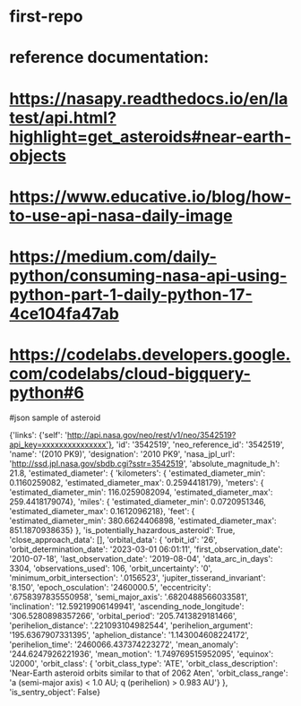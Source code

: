 # first-repo
# reference documentation:
# https://nasapy.readthedocs.io/en/latest/api.html?highlight=get_asteroids#near-earth-objects
# https://www.educative.io/blog/how-to-use-api-nasa-daily-image
# https://medium.com/daily-python/consuming-nasa-api-using-python-part-1-daily-python-17-4ce104fa47ab
# https://codelabs.developers.google.com/codelabs/cloud-bigquery-python#6

#json sample of asteroid

{'links': 
	{'self': 'http://api.nasa.gov/neo/rest/v1/neo/3542519?api_key=xxxxxxxxxxxxxxx'},
	'id': '3542519',
	'neo_reference_id': '3542519',
	'name': '(2010 PK9)',
	 'designation': '2010 PK9',
	 'nasa_jpl_url': 'http://ssd.jpl.nasa.gov/sbdb.cgi?sstr=3542519',
	 'absolute_magnitude_h': 21.8,
	 'estimated_diameter': {
		'kilometers': {
			'estimated_diameter_min': 0.1160259082,
			'estimated_diameter_max': 0.2594418179},
		'meters': {
			'estimated_diameter_min': 116.0259082094,
			'estimated_diameter_max': 259.4418179074},
		'miles': {
			'estimated_diameter_min': 0.0720951346,
			'estimated_diameter_max': 0.1612096218},
		'feet': {
		'estimated_diameter_min': 380.6624406898,
		'estimated_diameter_max': 851.1870938635}
		},
	 'is_potentially_hazardous_asteroid': True,
	 'close_approach_data': [],
	 'orbital_data': {
		'orbit_id': '26',
		'orbit_determination_date': '2023-03-01 06:01:11',
		'first_observation_date': '2010-07-18',
		'last_observation_date': '2019-08-04',
		'data_arc_in_days': 3304,
		'observations_used': 106,
		'orbit_uncertainty': '0',
		'minimum_orbit_intersection': '.0156523',
		'jupiter_tisserand_invariant': '8.150',
		'epoch_osculation': '2460000.5',
		'eccentricity': '.6758397835550958',
		'semi_major_axis': '.6820488566033581',
		'inclination': '12.59219906149941',
		'ascending_node_longitude': '306.5280898357266',
		'orbital_period': '205.7413829181466',
		'perihelion_distance': '.221093104982544',
		'perihelion_argument': '195.6367907331395',
		'aphelion_distance': '1.143004608224172',
		'perihelion_time': '2460066.437374223272',
		'mean_anomaly': '244.6247926221936',
		'mean_motion': '1.749769515952095',
		'equinox': 'J2000',
		'orbit_class': {
			'orbit_class_type': 'ATE',
			'orbit_class_description': 'Near-Earth asteroid orbits similar to that of 2062 Aten',
			'orbit_class_range': 'a (semi-major axis) < 1.0 AU; q (perihelion) > 0.983 AU'}
	 },
	 'is_sentry_object': False}
